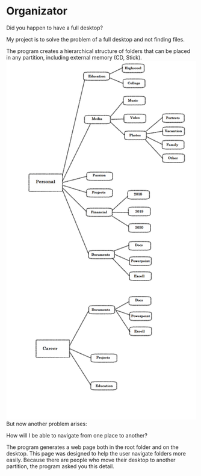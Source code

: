 # Organizator
Did you happen to have a full desktop?

My project is to solve the problem of a full desktop and not finding files.

The program creates a hierarchical structure of folders that can be placed in any partition, including external memory (CD, Stick).
![The Graphic Reprezentation of the root](https://github.com/BaltacMihai/Organizator/blob/main/GraficRoot.png?raw=true)
But now another problem arises:

How will I be able to navigate from one place to another?

The program generates a web page both in the root folder and on the desktop. This page was designed to help the user navigate folders more easily. Because there are people who move their desktop to another partition, the program asked you this detail.
